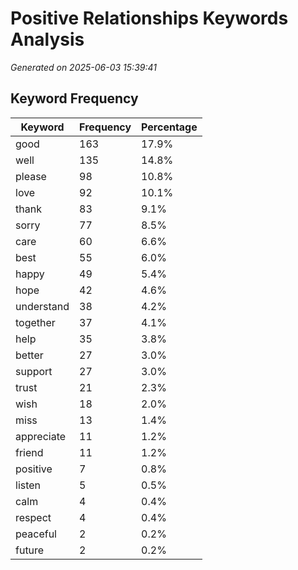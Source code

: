 # Positive Relationships Keywords Analysis

*Generated on 2025-06-03 15:39:41*

## Keyword Frequency

| Keyword | Frequency | Percentage |
|---------|-----------|------------|
| good | 163 | 17.9% |
| well | 135 | 14.8% |
| please | 98 | 10.8% |
| love | 92 | 10.1% |
| thank | 83 | 9.1% |
| sorry | 77 | 8.5% |
| care | 60 | 6.6% |
| best | 55 | 6.0% |
| happy | 49 | 5.4% |
| hope | 42 | 4.6% |
| understand | 38 | 4.2% |
| together | 37 | 4.1% |
| help | 35 | 3.8% |
| better | 27 | 3.0% |
| support | 27 | 3.0% |
| trust | 21 | 2.3% |
| wish | 18 | 2.0% |
| miss | 13 | 1.4% |
| appreciate | 11 | 1.2% |
| friend | 11 | 1.2% |
| positive | 7 | 0.8% |
| listen | 5 | 0.5% |
| calm | 4 | 0.4% |
| respect | 4 | 0.4% |
| peaceful | 2 | 0.2% |
| future | 2 | 0.2% |
